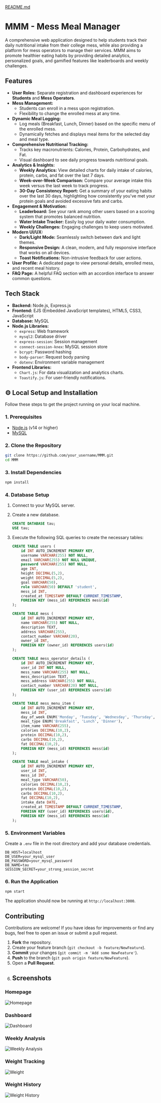 [README.md](https://github.com/user-attachments/files/21336226/README.md)

# MMM - Mess Meal Manager

A comprehensive web application designed to help students track their daily nutritional intake from their college mess, while also providing a platform for mess operators to manage their services. MMM aims to promote healthier eating habits by providing detailed analytics, personalized goals, and gamified features like leaderboards and weekly challenges.

##  Features

- **User Roles:** Separate registration and dashboard experiences for **Students** and **Mess Operators**.
- **Mess Management:**
    - Students can enroll in a mess upon registration.
    - Flexibility to change the enrolled mess at any time.
- **Dynamic Meal Logging:**
    - Log meals (Breakfast, Lunch, Dinner) based on the specific menu of the enrolled mess.
    - Dynamically fetches and displays meal items for the selected day and meal type.
- **Comprehensive Nutritional Tracking:**
    - Tracks key macronutrients: Calories, Protein, Carbohydrates, and Fat.
    - Visual dashboard to see daily progress towards nutritional goals.
- **Analytics & Insights:**
    - **Weekly Analytics:** View detailed charts for daily intake of calories, protein, carbs, and fat over the last 7 days.
    - **Week-over-Week Comparison:** Compare your average intake this week versus the last week to track progress.
    - **30-Day Consistency Report:** Get a summary of your eating habits over the last 30 days, highlighting how consistently you've met your protein goals and avoided excessive fats and carbs.
- **Engagement & Motivation:**
    - **Leaderboard:** See your rank among other users based on a scoring system that promotes balanced nutrition.
    - **Water Intake Tracker:** Easily log your daily water consumption.
    - **Weekly Challenges:** Engaging challenges to keep users motivated.
- **Modern UI/UX:**
    - **Dark/Light Mode:** Seamlessly switch between dark and light themes.
    - **Responsive Design:** A clean, modern, and fully responsive interface that works on all devices.
    - **Toast Notifications:** Non-intrusive feedback for user actions.
- **User Profile:** A dedicated page to view personal details, enrolled mess, and recent meal history.
- **FAQ Page:** A helpful FAQ section with an accordion interface to answer common questions.

##  Tech Stack

- **Backend:** Node.js, Express.js
- **Frontend:** EJS (Embedded JavaScript templates), HTML5, CSS3, JavaScript
- **Database:** MySQL
- **Node.js Libraries:**
    - `express`: Web framework
    - `mysql2`: Database driver
    - `express-session`: Session management
    - `connect-session-knex`: MySQL session store
    - `bcrypt`: Password hashing
    - `body-parser`: Request body parsing
    - `dotenv`: Environment variable management
- **Frontend Libraries:**
    - `Chart.js`: For data visualization and analytics charts.
    - `Toastify.js`: For user-friendly notifications.

## ⚙️ Local Setup and Installation

Follow these steps to get the project running on your local machine.

### 1. Prerequisites
- [Node.js](https://nodejs.org/en/) (v14 or higher)
- [MySQL](https://www.mysql.com/downloads/)

### 2. Clone the Repository
```bash
git clone https://github.com/your_username/MMM.git
cd MMM
```

### 3. Install Dependencies
```bash
npm install
```

### 4. Database Setup

1.  Connect to your MySQL server.
2.  Create a new database.
    ```sql
    CREATE DATABASE tau;
    USE tau;
    ```
3.  Execute the following SQL queries to create the necessary tables:

    ```sql
    CREATE TABLE users (
        id INT AUTO_INCREMENT PRIMARY KEY,
        username VARCHAR(255) NOT NULL,
        email VARCHAR(255) NOT NULL UNIQUE,
        password VARCHAR(255) NOT NULL,
        age INT,
        height DECIMAL(5,2),
        weight DECIMAL(5,2),
        goal VARCHAR(50),
        role VARCHAR(50) DEFAULT 'student',
        mess_id INT,
        created_at TIMESTAMP DEFAULT CURRENT_TIMESTAMP,
        FOREIGN KEY (mess_id) REFERENCES mess(id)
    );

    CREATE TABLE mess (
        id INT AUTO_INCREMENT PRIMARY KEY,
        name VARCHAR(255) NOT NULL,
        description TEXT,
        address VARCHAR(255),
        contact_number VARCHAR(20),
        owner_id INT,
        FOREIGN KEY (owner_id) REFERENCES users(id)
    );

    CREATE TABLE mess_operator_details (
        id INT AUTO_INCREMENT PRIMARY KEY,
        user_id INT NOT NULL,
        mess_name VARCHAR(255) NOT NULL,
        mess_description TEXT,
        mess_address VARCHAR(255) NOT NULL,
        contact_number VARCHAR(20) NOT NULL,
        FOREIGN KEY (user_id) REFERENCES users(id)
    );

    CREATE TABLE mess_menu_item (
        id INT AUTO_INCREMENT PRIMARY KEY,
        mess_id INT,
        day_of_week ENUM('Monday', 'Tuesday', 'Wednesday', 'Thursday', 'Friday', 'Saturday', 'Sunday'),
        meal_type ENUM('Breakfast', 'Lunch', 'Dinner'),
        item_name VARCHAR(255),
        calories DECIMAL(10,2),
        protein DECIMAL(10,2),
        carbs DECIMAL(10,2),
        fat DECIMAL(10,2),
        FOREIGN KEY (mess_id) REFERENCES mess(id)
    );

    CREATE TABLE meal_intake (
        id INT AUTO_INCREMENT PRIMARY KEY,
        user_id INT,
        mess_id INT,
        meal_type VARCHAR(50),
        calories DECIMAL(10,2),
        protein DECIMAL(10,2),
        carbs DECIMAL(10,2),
        fat DECIMAL(10,2),
        intake_date DATE,
        created_at TIMESTAMP DEFAULT CURRENT_TIMESTAMP,
        FOREIGN KEY (user_id) REFERENCES users(id),
        FOREIGN KEY (mess_id) REFERENCES mess(id)
    );
    ```

### 5. Environment Variables
Create a `.env` file in the root directory and add your database credentials.

```env
DB_HOST=localhost
DB_USER=your_mysql_user
DB_PASSWORD=your_mysql_password
DB_NAME=tau
SESSION_SECRET=your_strong_session_secret
```

### 6. Run the Application
```bash
npm start
```
The application should now be running at `http://localhost:3000`.


##  Contributing

Contributions are welcome! If you have ideas for improvements or find any bugs, feel free to open an issue or submit a pull request.

1.  **Fork** the repository.
2.  Create your feature branch (`git checkout -b feature/NewFeature`).
3.  **Commit** your changes (`git commit -m 'Add some NewFeature'`).
4.  **Push** to the branch (`git push origin feature/NewFeature`).
5.  Open a **Pull Request**.
6.  ##  Screenshots

### Homepage
![Homepage](./screenshots/homepage.png)

### Dashboard
![Dashboard](./screenshots/dashboard.png)

### Weekly Analysis
![Weekly Analysis](./screenshots/weekly_analysis.png)

### Weight Tracking
![Weight](./screenshots/weight.png)

### Weight History
![Weight History](./screenshots/weight_history.png)

